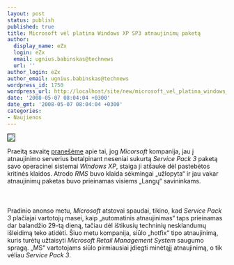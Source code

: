 ```yaml
---
layout: post
status: publish
published: true
title: Microsoft vėl platina Windows XP SP3 atnaujinimų paketą
author:
  display_name: eZx
  login: eZx
  email: ugnius.babinskas@technews
  url: ''
author_login: eZx
author_email: ugnius.babinskas@technews
wordpress_id: 1750
wordpress_url: http://localhost/site/new/microsoft_vel_platina_windows_xp_sp3_atnaujinimu_paketa/
date: '2008-05-07 08:04:04 +0300'
date_gmt: '2008-05-07 08:04:04 +0300'
categories:
- Naujienos
---
```

<div class="imgright"><img src="http://www.technews.lt/upl/Failai/21-windowxp.jpg" border="1"></div>
<p>Praeitą savaitę <a class="ns" href="http://www.technews.lt/?id=Kas&amp;Id=1575">pranešėme</a> apie tai, jog <i>Micorsoft</i> kompanija, jau į atnaujinimo serverius betalpinant neseniai sukurtą <i>Service Pack 3</i> paketą savo operacinei sistemai <i>Windows XP</i>, staiga ji atšaukė dėl pastebėtos kritinės klaidos. Atrodo <i>RMS</i> buvo klaida sėkmingai „užlopyta“ ir jau vakar atnaujinimų paketas buvo prieinamas visiems „Langų“ savininkams.<br />
<br><br />
<br>Pradinio anonso metu, <i>Microsoft</i> atstovai spaudai, tikino, kad <i>Service Pack 3</i> plačiajai vartotojų masei, kaip „automatinis atnaujinimas“ taps prieinamas dar balandžio 29-tą dieną, tačiau dėl ištikusių techninių nesklandumų išleidimą teko atidėti. Šiuo metu kompanija, siūlo „hotfix“ tipo atnaujinimą, kuris turėtų užtaisyti <i>Microsoft Retail Management System</i> saugumo spragą. „MS“ vartotojams siūlo pirmiausiai įdiegti minėtąjį atnaujinimą, o tik vėliau <i>Service Pack 3</i>.<br />
<br></p>
